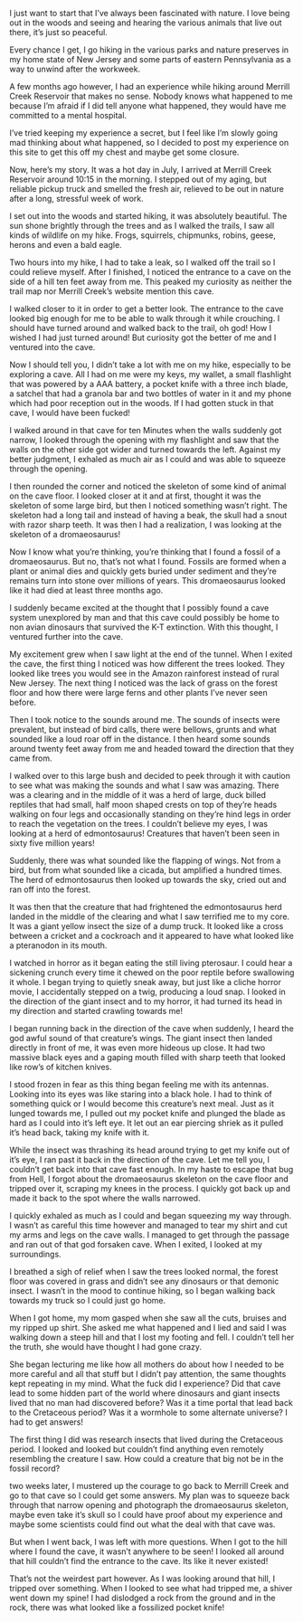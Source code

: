 I just want to start that I’ve always been fascinated with nature. I love being out in the woods and seeing and hearing the various animals that live out there, it’s just so peaceful.

Every chance I get, I go hiking in the various parks and nature preserves in my home state of New Jersey and some parts of eastern Pennsylvania as a way to unwind after the workweek.

A few months ago however, I had an experience while hiking around Merrill Creek Reservoir that makes no sense. Nobody knows what happened to me because I’m afraid if I did tell anyone what happened, they would have me committed to a mental hospital.

I’ve tried keeping my experience a secret, but I feel like I’m slowly going mad thinking about what happened, so I decided to post my experience on this site to get this off my chest and maybe get some closure.

Now, here’s my story. It was a hot day in July, I arrived at Merrill Creek Reservoir around 10:15 in the morning. I stepped out of my aging, but reliable pickup truck and smelled the fresh air, relieved to be out in nature after a long, stressful week of work.

I set out into the woods and started hiking, it was absolutely beautiful. The sun shone brightly through the trees and as I walked the trails, I saw all kinds of wildlife on my hike. Frogs, squirrels, chipmunks, robins, geese, herons and even a bald eagle.

Two hours into my hike, I had to take a leak, so I walked off the trail so I could relieve myself. After I finished, I noticed the entrance to a cave on the side of a hill ten feet away from me. This peaked my curiosity as neither the trail map nor Merrill Creek’s website mention this cave.

I walked closer to it in order to get a better look. The entrance to the cave looked big enough for me to be able to walk through it while crouching. I should have turned around and walked back to the trail, oh god! How I wished I had just turned around! But curiosity got the better of me and I ventured into the cave.

Now I should tell you, I didn’t take a lot with me on my hike, especially to be exploring a cave. All I had on me were my keys, my wallet, a small flashlight that was powered by a AAA battery, a pocket knife with a three inch blade, a satchel that had a granola bar and two bottles of water in it and my phone which had poor reception out in the woods. If I had gotten stuck in that cave, I would have been fucked!

I walked around in that cave for ten Minutes when the walls suddenly got narrow, I looked through the opening with my flashlight and saw that the walls on the other side got wider and turned towards the left. Against my better judgment, I exhaled as much air as I could and was able to squeeze through the opening.

I then rounded the corner and noticed the skeleton of some kind of animal on the cave floor. I looked closer at it and at first, thought it was the skeleton of some large bird, but then I noticed something wasn’t right. The skeleton had a long tail and instead of having a beak, the skull had a snout with razor sharp teeth. It was then I had a realization, I was looking at the skeleton of a dromaeosaurus!

Now I know what you’re thinking, you’re thinking that I found a fossil of a dromaeosaurus. But no, that’s not what I found. Fossils are formed when a plant or animal dies and quickly gets buried under sediment and they’re remains turn into stone over millions of years. This dromaeosaurus looked like it had died at least three months ago.

I suddenly became excited at the thought that I possibly found a cave system unexplored by man and that this cave could possibly be home to non avian dinosaurs that survived the K-T extinction. With this thought, I ventured further into the cave.

My excitement grew when I saw light at the end of the tunnel. When I exited the cave, the first thing I noticed was how different the trees looked. They looked like trees you would see in the Amazon rainforest instead of rural New Jersey. The next thing I noticed was the lack of grass on the forest floor and how there were large ferns and other plants I’ve never seen before.

Then I took notice to the sounds around me. The sounds of insects were prevalent, but instead of bird calls, there were bellows, grunts and what sounded like a loud roar off in the distance. I then heard some sounds around twenty feet away from me and headed toward the direction that they came from.

I walked over to this large bush and decided to peek through it with caution to see what was making the sounds and what I saw was amazing. There was a clearing and in the middle of it was a herd of large, duck billed reptiles that had small, half moon shaped crests on top of they’re heads walking on four legs and occasionally standing on they’re hind legs in order to reach the vegetation on the trees. I couldn’t believe my eyes, I was looking at a herd of edmontosaurus! Creatures that haven’t been seen in sixty five million years! 

Suddenly, there was what sounded like the flapping of wings. Not from a bird, but from what sounded like a cicada, but amplified a hundred times. The herd of edmontosaurus then looked up towards the sky, cried out and ran off into the forest.

It was then that the creature that had frightened the edmontosaurus herd landed in the middle of the clearing and what I saw terrified me to my core. It was a giant yellow insect the size of a dump truck. It looked like a cross between a cricket and a cockroach and it appeared to have what looked like a pteranodon in its mouth.

I watched in horror as it began eating the still living pterosaur. I could hear a sickening crunch every time it chewed on the poor reptile before swallowing it whole. I began trying to quietly sneak away, but just like a cliche horror movie, I accidentally stepped on a twig, producing a loud snap. I looked in the direction of the giant insect and to my horror, it had turned its head in my direction and started crawling towards me! 

I began running back in the direction of the cave when suddenly, I heard the god awful sound of that creature’s wings. The giant insect then landed directly in front of me, it was even more hideous up close. It had two massive black eyes and a gaping mouth filled with sharp teeth that looked like row’s of kitchen knives.

I stood frozen in fear as this thing began feeling me with its antennas. Looking into its eyes was like staring into a black hole. I had to think of something quick or I would become this creature’s next meal. Just as it lunged towards me, I pulled out my pocket knife and plunged the blade as hard as I could into it’s left eye. It let out an ear piercing shriek as it pulled it’s head back, taking my knife with it.

While the insect was thrashing its head around trying to get my knife out of it’s eye, I ran past it back in the direction of the cave. Let me tell you, I couldn’t get back into that cave fast enough. In my haste to escape that bug from Hell, I forgot about the dromaeosaurus skeleton on the cave floor and tripped over it, scraping my knees in the process. I quickly got back up and made it back to the spot where the walls narrowed.

I quickly exhaled as much as I could and began squeezing my way through. I wasn’t as careful this time however and managed to tear my shirt and cut my arms and legs on the cave walls. I managed to get through the passage and ran out of that god forsaken cave. When I exited, I looked at my surroundings.

I breathed a sigh of relief when I saw the trees looked normal, the forest floor was covered in grass and didn’t see any dinosaurs or that demonic insect. I wasn’t in the mood to continue hiking, so I began walking back towards my truck so I could just go home.

When I got home, my mom gasped when she saw all the cuts, bruises and my ripped up shirt. She asked me what happened and I lied and said I was walking down a steep hill and that I lost my footing and fell. I couldn’t tell her the truth, she would have thought I had gone crazy. 

She began lecturing me like how all mothers do about how I needed to be more careful and all that stuff but I didn’t pay attention, the same thoughts kept repeating in my mind. What the fuck did I experience? Did that cave lead to some hidden part of the world where dinosaurs and giant insects lived that no man had discovered before? Was it a time portal that lead back to the Cretaceous period? Was it a wormhole to some alternate universe? I had to get answers!               

The first thing I did was research insects that lived during the Cretaceous period. I looked and looked but couldn’t find anything even remotely resembling the creature I saw. How could a creature that big not be in the fossil record? 

two weeks later, I mustered up the courage to go back to Merrill Creek and go to that cave so I could get some answers. My plan was to squeeze back through that narrow opening and photograph the dromaeosaurus skeleton, maybe even take it’s skull so I could have proof about my experience and maybe some scientists could find out what the deal with that cave was.

But when I went back, I was left with more questions. When I got to the hill where I found the cave, it wasn’t anywhere to be seen! I looked all around that hill couldn’t find the entrance to the cave. Its like it never existed! 

That’s not the weirdest part however. As I was looking around that hill, I tripped over something. When I looked to see what had tripped me, a shiver went down my spine! I had dislodged a rock from the ground and in the rock, there was what looked like a fossilized pocket knife!